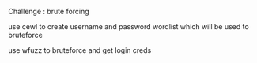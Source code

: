 Challenge : brute forcing

use cewl to create username and password wordlist which will be used to bruteforce

use wfuzz to bruteforce  and get login creds

